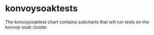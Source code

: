 # konvoysoaktests

The konvoysoaktest chart contains subcharts that will run tests on the konvoy-soak cluster.
